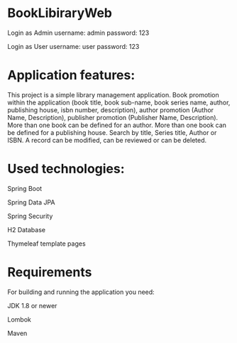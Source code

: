 # BookLibiraryWeb
Login as Admin username: admin password: 123

Login as User username: user password: 123

# Application features:

This project is a simple library management application. Book promotion within the application (book title, book sub-name, book series name, author, publishing house, isbn number, description), author promotion (Author Name, Description), publisher promotion (Publisher Name, Description). More than one book can be defined for an author. More than one book can be defined for a publishing house. Search by title, Series title, Author or ISBN. A record can be modified, can be reviewed or can be deleted.

# Used technologies:

Spring Boot

Spring Data JPA

Spring Security

H2 Database

Thymeleaf template pages

# Requirements

For building and running the application you need:

  JDK 1.8 or newer
  
  Lombok
  
  Maven
